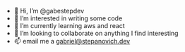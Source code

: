 - 👋 Hi, I’m @gabestepdev
- 👀 I’m interested in writing some code
- 🌱 I’m currently learning aws and react
- 💞️ I’m looking to collaborate on anything I find interesting
- 📫 email me a gabriel@stepanovich.dev

<!---
gabestepdev/gabestepdev is a ✨ special ✨ repository because its `README.md` (this file) appears on your GitHub profile.
You can click the Preview link to take a look at your changes.
--->
